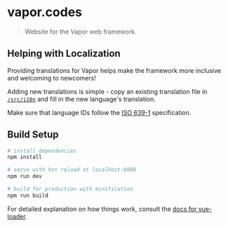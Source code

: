 # vapor.codes

> Website for the Vapor web framework.

## Helping with Localization

Providing translations for Vapor helps make the framework more inclusive and welcoming to newcomers!

Adding new translations is simple - copy an existing translation file in [`/src/i18n`](./src/i18n) and fill in the new language's translation.

Make sure that language IDs follow the [ISO 639-1](https://en.wikipedia.org/wiki/List_of_ISO_639-1_codes) specification.

## Build Setup

``` bash
# install dependencies
npm install

# serve with hot reload at localhost:8080
npm run dev

# build for production with minification
npm run build
```

For detailed explanation on how things work, consult the [docs for vue-loader](http://vuejs.github.io/vue-loader).
